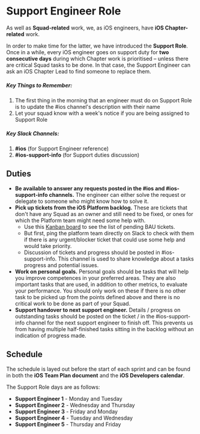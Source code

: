# Support Engineer Role

As well as **Squad-related** work, we, as iOS engineers, have **iOS Chapter-related** work.

In order to make time for the latter, we have introduced the **Support Role**. Once in a while, every iOS engineer goes on support duty for **two consecutive days** during which Chapter work is prioritised – unless there are critical Squad tasks to be done. In that case, the Support Engineer can ask an iOS Chapter Lead to find someone to replace them.

##### Key Things to Remember:

1. The first thing in the morning that an engineer must do on Support Role is to update the #ios channel's description with their name 
2. Let your squad know with a week's notice if you are being assigned to Support Role

##### Key Slack Channels:

1. **#ios** (for Support Engineer reference)
2. **#ios-support-info** (for Support duties discussion)



## Duties

* **Be available to answer any requests posted in the #ios and #ios-support-info channels.** The engineer can either solve the request or delegate to someone who might know how to solve it.
* **Pick up tickets from the iOS Platform backlog.** These are tickets that don't have any Squad as an owner and still need to be fixed, or ones for which the Platform team might need some help with.
   * Use this [Kanban board](https://babylonpartners.atlassian.net/secure/RapidBoard.jspa?rapidView=1509) to see the list of pending BAU tickets.
   * But first, ping the platform team directly on Slack to check with them if there is any urgent/blocker ticket that could use some help and would take priority.
   * Discussion of tickets and progress should be posted in #ios-support-info. This channel is used to share knowledge about a tasks progress and potential issues.
* **Work on personal goals.** Personal goals should be tasks that will help you improve competences in your preferred areas. They are also important tasks that are used, in addition to other metrics, to evaluate your performance. You should only work on these if there is no other task to be picked up from the points defined above and there is no critical work to be done as part of your Squad.
* **Support handover to next support engineer.** Details / progress on outstanding tasks should be posted on the ticket / in the #ios-support-info channel for the next support engineer to finish off. This prevents us from having multiple half-finished tasks sitting in the backlog without an indication of progress made.



## Schedule

The schedule is layed out before the start of each sprint and can be found in both the **iOS Team Plan document** and the **iOS Developers calendar**.

The Support Role days are as follows:

* **Support Engineer 1** - Monday and Tuesday
* **Support Engineer 2** - Wednesday and Thursday
* **Support Engineer 3** - Friday and Monday
* **Support Engineer 4** - Tuesday and Wednesday
* **Support Engineer 5** - Thursday and Friday

